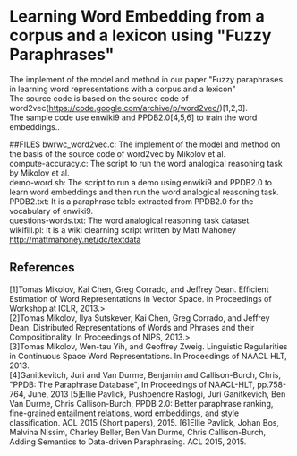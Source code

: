 # Learning Word Embedding from a corpus and a lexicon using "Fuzzy Paraphrases"

The implement of the model and method in our paper "Fuzzy paraphrases in learning word representations with a corpus and a lexicon"  
The source code is based on the source code of word2vec(https://code.google.com/archive/p/word2vec/)[1,2,3].    
The sample code use enwiki9 and PPDB2.0[4,5,6] to train the word embeddings..

##FILES
bwrwc_word2vec.c: The implement of the model and method on the basis of the source code of word2vec by Mikolov et al.  
  compute-accuracy.c: The script to run the word analogical reasoning task by Mikolov et al.  
  demo-word.sh: The script to run a demo using enwiki9 and PPDB2.0 to learn word embeddings and then run the word analogical reasoning task.  
  PPDB2.txt: It is a paraphrase table extracted from PPDB2.0 for the vocabulary of enwiki9.  
  questions-words.txt: The word analogical reasoning task dataset.  
wikifill.pl: It is a wiki clearning script written by Matt Mahoney http://mattmahoney.net/dc/textdata  

## References    
  [1]Tomas Mikolov, Kai Chen, Greg Corrado, and Jeffrey Dean. Efficient Estimation of Word Representations in Vector Space. In Proceedings of Workshop at ICLR, 2013.>   
  [2]Tomas Mikolov, Ilya Sutskever, Kai Chen, Greg Corrado, and Jeffrey Dean. Distributed Representations of Words and Phrases and their Compositionality. In Proceedings of NIPS, 2013.>   
  [3]Tomas Mikolov, Wen-tau Yih, and Geoffrey Zweig. Linguistic Regularities in Continuous Space Word Representations. In Proceedings of NAACL HLT, 2013.   
  [4]Ganitkevitch, Juri and Van Durme, Benjamin and Callison-Burch, Chris, "PPDB: The Paraphrase Database", In Proceedings of NAACL-HLT, pp.758-764, June, 2013 
  [5]Ellie Pavlick, Pushpendre Rastogi, Juri Ganitkevich, Ben Van Durme, Chris Callison-Burch, PPDB 2.0: Better paraphrase ranking, fine-grained entailment relations, word embeddings, and style classification. ACL 2015 (Short papers), 2015.
  [6]Ellie Pavlick, Johan Bos, Malvina Nissim, Charley Beller, Ben Van Durme, Chris Callison-Burch, Adding Semantics to Data-driven Paraphrasing. ACL 2015, 2015.
